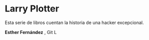 # Larry Plotter

Esta serie de libros cuentan la historia de una hacker excepcional.

**Esther Fernández** , Git L

